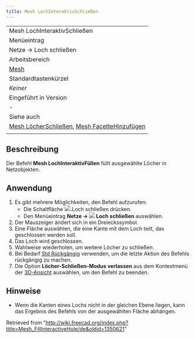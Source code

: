 ```yaml
---
title: Mesh LochInteraktivSchließen
---
```


|                                                                                                                                    |
| ---------------------------------------------------------------------------------------------------------------------------------- |
| Mesh LochInteraktivSchließen                                                                                                       |
| Menüeintrag                                                                                                                        |
| Netze → Loch schließen                                                                                                             |
| Arbeitsbereich                                                                                                                     |
| [Mesh](/Mesh_Workbench/de "Mesh Workbench/de")                                                                                     |
| Standardtastenkürzel                                                                                                               |
| _Keiner_                                                                                                                           |
| Eingeführt in Version                                                                                                              |
| -                                                                                                                                  |
| Siehe auch                                                                                                                         |
| [Mesh LöcherSchließen](/Mesh_FillupHoles/de "Mesh FillupHoles/de"), [Mesh FacetteHinzufügen](/Mesh_AddFacet/de "Mesh AddFacet/de") |
|                                                                                                                                    |

## Beschreibung

Der Befehl **Mesh LochInteraktivFüllen** füllt ausgewählte Löcher in Netzobjekten.

## Anwendung

1. Es gibt mehrere Möglichkeiten, den Befehl aufzurufen:
   - Die Schaltfläche ![](/images/Mesh_FillInteractiveHole.svg).Loch schließen drücken.
   - Den Menüeintrag **Netze → ![](/images/Mesh_FillInteractiveHole.svg) Loch schließen** auswählen.
2. Der Mauszeiger ändert sich in ein Dreieckssymbol.
3. Eine Fläche auswählen, die eine Kante mit dem Loch teilt, das geschlossen werden soll.
4. Das Loch wird geschlossen.
5. Wahlweise wiederholen, um weitere Löcher zu schließen.
6. Bei Bedarf [Std Rückgängig](/Std_Undo/de "Std Undo/de") verwenden, um die letzte Aktion des Befehls rückgängig zu machen.
7. Die Option **Löcher-Schließen-Modus verlassen** aus dem Kontextmenü der [3D-Ansicht](/3D_view/de "3D view/de") auswählen, um den Befehl zu beenden.

## Hinweise

- Wenn die Kanten eines Lochs nicht in der gleichen Ebene liegen, kann das Ergebnis des Befehls von der ausgewählten Fläche abhängen.

Retrieved from "<http://wiki.freecad.org/index.php?title=Mesh_FillInteractiveHole/de&oldid=1350621>"
